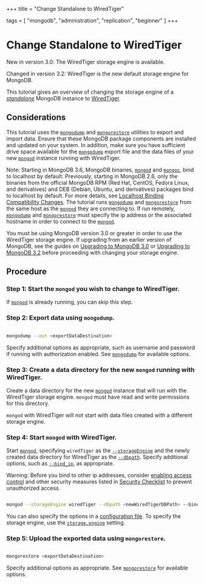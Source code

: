 +++
title = "Change Standalone to WiredTiger"

tags = [
"mongodb",
"administration",
"replication",
"beginner" ]
+++

# Change Standalone to WiredTiger

New in version 3.0: The WiredTiger storage engine is available.

Changed in version 3.2: WiredTiger is the new default storage engine for MongoDB.

This tutorial gives an overview of changing the storage engine of a
[*standalone*](https://docs.mongodb.com/manual/reference/glossary/#term-standalone) MongoDB instance to [WiredTiger](https://docs.mongodb.com/manual/core/wiredtiger/#storage-wiredtiger).


## Considerations

This tutorial uses the [``mongodump``](https://docs.mongodb.com/manual/reference/program/mongodump/#bin.mongodump) and [``mongorestore``](https://docs.mongodb.com/manual/reference/program/mongorestore/#bin.mongorestore)
utilities to export and import data. Ensure that these MongoDB package
components are installed and updated on your system. In addition, make
sure you have sufficient drive space available for the
[``mongodump``](https://docs.mongodb.com/manual/reference/program/mongodump/#bin.mongodump) export file and the data files of your new
[``mongod``](https://docs.mongodb.com/manual/reference/program/mongod/#bin.mongod) instance running with WiredTiger.

Note: Starting in MongoDB 3.6, MongoDB binaries, [``mongod``](https://docs.mongodb.com/manual/reference/program/mongod/#bin.mongod) and [``mongos``](https://docs.mongodb.com/manual/reference/program/mongos/#bin.mongos), bind to localhost by default. Previously, starting in MongoDB 2.6, only the binaries from the official MongoDB RPM (Red Hat, CentOS, Fedora Linux, and derivatives) and DEB (Debian, Ubuntu, and derivatives) packages bind to localhost by default. For more details, see [Localhost Binding Compatibility Changes](https://docs.mongodb.com/manual/release-notes/3.6-compatibility/#bind-ip-compatibility). The tutorial runs [``mongodump``](https://docs.mongodb.com/manual/reference/program/mongodump/#bin.mongodump) and [``mongorestore``](https://docs.mongodb.com/manual/reference/program/mongorestore/#bin.mongorestore) from the same host as the [``mongod``](https://docs.mongodb.com/manual/reference/program/mongod/#bin.mongod) they are connecting to. If run remotely, [``mongodump``](https://docs.mongodb.com/manual/reference/program/mongodump/#bin.mongodump) and [``mongorestore``](https://docs.mongodb.com/manual/reference/program/mongorestore/#bin.mongorestore) must specify the ip address or the associated hostname in order to connect to the [``mongod``](https://docs.mongodb.com/manual/reference/program/mongod/#bin.mongod).

You must be using MongoDB version 3.0 or greater in order to use the
WiredTiger storage engine. If upgrading from an earlier version of
MongoDB, see the guides on [Upgrading to MongoDB 3.0](../3.0-upgrade/) or [Upgrading to MongoDB 3.2](../3.2-upgrade/) before proceeding with changing your
storage engine.


## Procedure


### Step 1: Start the ``mongod`` you wish to change to WiredTiger.

If [``mongod``](https://docs.mongodb.com/manual/reference/program/mongod/#bin.mongod) is already running, you can skip this step.


### Step 2: Export data using ``mongodump``.

```sh

mongodump --out <exportDataDestination>

```

Specify additional options as appropriate, such as username and
password if running with authorization enabled. See
[``mongodump``](https://docs.mongodb.com/manual/reference/program/mongodump/#bin.mongodump) for available options.


### Step 3: Create a data directory for the new ``mongod`` running with WiredTiger.

Create a data directory for the new [``mongod``](https://docs.mongodb.com/manual/reference/program/mongod/#bin.mongod) instance that
will run with the WiredTiger storage engine. ``mongod`` must have read
and write permissions for this directory.

``mongod`` with WiredTiger will not start with data files created with
a different storage engine.


### Step 4: Start ``mongod`` with WiredTiger.

Start [``mongod``](https://docs.mongodb.com/manual/reference/program/mongod/#bin.mongod), specifying ``wiredTiger`` as the
[``--storageEngine``](https://docs.mongodb.com/manual/reference/program/mongod/#cmdoption-storageengine) and the newly created data directory for
WiredTiger as the [``--dbpath``](https://docs.mongodb.com/manual/reference/program/mongod/#cmdoption-dbpath). Specify additional options,
such as [``--bind_ip``](https://docs.mongodb.com/manual/reference/program/mongos/#cmdoption-bind-ip), as appropriate.

Warning: Before you bind to other ip addresses, consider [enabling access control](https://docs.mongodb.com/manual/administration/security-checklist/#checklist-auth) and other security measures listed in [Security Checklist](https://docs.mongodb.com/manual/administration/security-checklist) to prevent unauthorized access.

```sh

mongod --storageEngine wiredTiger --dbpath <newWiredTigerDBPath> --bind_ip localhost,<ipaddresses>

```

You can also specify the options in a [configuration file](https://docs.mongodb.com/manual/reference/configuration-options). To specify the storage engine, use
the [``storage.engine``](https://docs.mongodb.com/manual/reference/configuration-options/#storage.engine) setting.


### Step 5: Upload the exported data using ``mongorestore``.

```sh

mongorestore <exportDataDestination>

```

Specify additional options as appropriate. See
[``mongorestore``](https://docs.mongodb.com/manual/reference/program/mongorestore/#bin.mongorestore) for available options.
